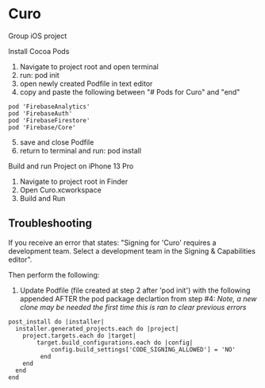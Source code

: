 # Curo
Group iOS project

Install Cocoa Pods
1. Navigate to project root and open terminal
2. run: pod init
3. open newly created Podfile in text editor
4. copy and paste the following between "# Pods for Curo" and "end"
```
pod 'FirebaseAnalytics'
pod 'FirebaseAuth'
pod 'FirebaseFirestore'
pod 'Firebase/Core'
```
5. save and close Podfile
6. return to terminal and run: pod install
 
Build and run Project on iPhone 13 Pro
1. Navigate to project root in Finder
2. Open Curo.xcworkspace
3. Build and Run

## Troubleshooting

If you receive an error that states: "Signing for 'Curo' requires a development team. Select a development team in the Signing & Capabilities editor".

Then perform the following:

1. Update Podfile (file created at step 2 after 'pod init') with the following appended AFTER the pod package declartion from step #4: 
*Note, a new clone may be needed the first time this is ran to clear previous errors*
```
post_install do |installer|
  installer.generated_projects.each do |project|
    project.targets.each do |target|
        target.build_configurations.each do |config|
            config.build_settings['CODE_SIGNING_ALLOWED'] = 'NO'
         end
    end
  end
end
```

